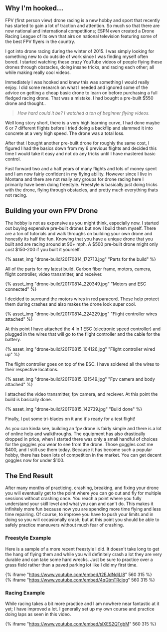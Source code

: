 ## Why I'm hooked...

FPV (first person view) drone racing is a new hobby and sport that recently has started to gain a lot of traction and attention. So much so that there are now national and international competitions; ESPN even created a Drone Racing League of its own that airs on national television featuring some of the best FPV flyers in the country.

I got into drone racing during the winter of 2015. I was simply looking for something new to do outside of work since I was finding myself often bored. I started watching these crazy YouTube videos of people flying these drones through obstacles, doing insane tricks, and racing each other; all while making really cool videos.

Immediately I was hooked and knew this was something I would really enjoy. I did some research on what I needed and ignored some of the advice on getting a cheap basic drone to learn on before purchasing a full fledged racing drone. That was a mistake. I had bought a pre-built $550 drone and thought.. 

> *How hard could it be? I watched a ton of beginner flying videos.*

Well long story short, there is a very high learning curve, I had done maybe 6 or 7 different flights before I tried doing a backflip and slammed it into concrete at a very high speed. The drone was a total loss. 

After that I bought another pre-built drone for roughly the same cost, I figured I had the basics down from my 6 previous flights and decided this time I would take it easy and not do any tricks until I have mastered basic control.

Fast forward two and a half years of many flights and lots of money spent and I am now fairly confident in my flying ability. However since I live in Montana and there are not really any groups for drone racing here I primarily have been doing freestyle. Freestyle is basically just doing tricks with the drone, flying through obstacles, and pretty much everything thats not racing.

## Building your own FPV Drone

The hobby is not as expensive as you might think, especially now. I started out buying expensive pre-built drones but now I build them myself. There are a ton of tutorials and walk throughs on building your own drone and honestly its half the fun. Knowing that you have a unique drone that you built and are racing around at 90+ mph. A $500 pre-built drone might only cost $150-200 if you built it yourself. 

{% asset_img "drone-build/20170814_172713.jpg" "Parts for the build" %}

All of the parts for my latest build. Carbon fiber frame, motors, camera, flight controller, video transmitter, and receiver. 

{% asset_img "drone-build/20170814_220349.jpg" "Motors and ESC connected" %}

I decided to surround the motors wires in red paracord. These help protect them during crashes and also makes the drone look super cool.

{% asset_img "drone-build/20170814_224229.jpg" "Flight controller wires attached" %}

At this point I have attached the 4 in 1 ESC (electronic speed controller) and plugged in the wires that will go to the flight controller and the cable for the battery.

{% asset_img "drone-build/20170815_104126.jpg" "Flight controller wired up" %}

The flight controller goes on top of the ESC. I have soldered all the wires to their respective locations.

{% asset_img "drone-build/20170815_121549.jpg" "Fpv camera and body attached" %}

I attached the video transmitter, fpv camera, and reciever. At this point the build is basically done. 

{% asset_img "drone-build/20170815_142739.jpg" "Build done" %}

Finally, I put some tri-blades on it and it's ready for a test flight!

As you can kinda see, building an fpv drone is fairly simple and there is a lot of online help and walkthroughs. The equipment has also drastically dropped in price, when I started there was only a small handful of choices for the goggles you wear to see from the drone. Those goggles cost me $400, and I still use them today. Because it has become such a popular hobby, there has been lots of competition in the market. You can get decent goggles now for under $100. 

## The End Result

After many months of practicing, crashing, breaking, and fixing your drone you will eventually get to the point where you can go out and fly for multiple sessions without crashing once. You reach a point where you fully understand your skill level and what you can and can't do. This makes it infinitely more fun because now you are spending more time flying and less time repairing. Of course, to improve you have to push your limits and in doing so you will occasionally crash; but at this point you should be able to safely practice maneuvers without much fear of crashing.

### Freestyle Example

Here is a sample of a more recent freestyle I did. It doesn't take long to get the hang of flying them and while you will definitely crash a lot they are very durable and can take some hard wrecks. Just be sure to practice over a grass field rather than a paved parking lot like I did my first time.

{% iframe "https://www.youtube.com/embed/t2EJdNdjLI8" 560 315 %}
</br>
{% iframe "https://www.youtube.com/embed/4qGtmTRclqg" 560 315 %}


### Racing Example

While racing takes a bit more practice and I am nowhere near fantastic at it yet; I have improved a lot. I generally set up my own course and practice doing laps as seen in this video.

{% iframe "https://www.youtube.com/embed/slXES2QTgbM" 560 315 %}